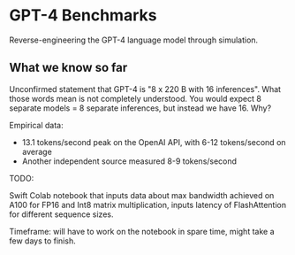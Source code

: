 # GPT-4 Benchmarks

Reverse-engineering the GPT-4 language model through simulation.

## What we know so far

Unconfirmed statement that GPT-4 is "8 x 220 B with 16 inferences". What those words mean is not completely understood. You would expect 8 separate models = 8 separate inferences, but instead we have 16. Why?

Empirical data:
- 13.1 tokens/second peak on the OpenAI API, with 6-12 tokens/second on average
- Another independent source measured 8-9 tokens/second

TODO:

Swift Colab notebook that inputs data about max bandwidth achieved on A100 for FP16 and Int8 matrix multiplication, inputs latency of FlashAttention for different sequence sizes.

Timeframe: will have to work on the notebook in spare time, might take a few days to finish.
